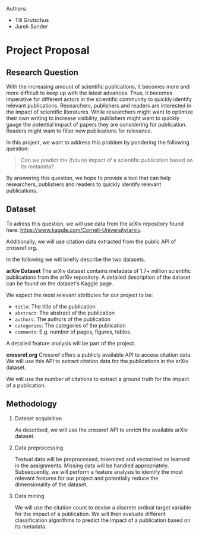 Authors:

- Till Grutschus
- Jurek Sander

# Project Proposal

## Research Question
<!-- The research question is clearly stated at the beginning, in non-technical terms -->
<!-- You explain why the research question is important and how you would be able to
use the newly acquired knowledge. -->
With the increasing amount of scientific publications, it becomes more and more difficult to keep up with the latest advances.
Thus, it becomes imperative for different actors in the scientific community to quickly identify relevant publications.
Researchers, publishers and readers are interested in the impact of scientific literatures.
While researchers might want to optimize their own writing to increase visibility, publishers might want to quickly gauge the potential impact of papers they are considering for publication. Readers might want to filter new publications for relevance.

In this project, we want to address this problem by pondering the following question:
> Can we predict the (future) impact of a scientific publication based on its metadata?

By answering this question, we hope to provide a tool that can help researchers, publishers and readers to quickly identify relevant publications.

## Dataset

To adress this question, we will use data from the arXiv repository found here: <https://www.kaggle.com/Cornell-University/arxiv>.

Additionally, we will use citation data extracted from the public API of crossref.org.

In the following we will briefly describe the two datasets.

**arXiv Dataset**
The arXiv dataset contains metadata of 1.7+ million scientific publications from the arXiv repository. A detailed description of the dataset can be found on the dataset's Kaggle page.

We expect the most relevant attributes for our project to be:

- `title`: The title of the publication
- `abstract`: The abstract of the publication
- `authors`: The authors of the publication
- `categories`: The categories of the publication
- `comments`: E.g. number of pages, figures, tables.

A detailed feature analysis will be part of the project.

**crossref.org**
Crossref offers a publicly available API to access citation data. We will use this API to extract citation data for the publications in the arXiv dataset.

We will use the number of citations to extract a ground truth for the impact of a publication.

## Methodology
<!-- Answering the research question requires a Data Mining approach (clustering,
classification or association rule mining). The chosen Data Mining approach is
appropriate. -->
1. Dataset acquisition

    As described, we will use the crossref API to enrich the available arXiv dataset.

2. Data preprocessing

    Textual data will be preprocessed, tokenized and vectorized as learned in the assignments.
    Missing data will be handled appropriately.
    Subsequently, we will perform a feature analysis to identify the most relevant features for our project and potentially reduce the dimensionality of the dataset.

3. Data mining

    We will use the citation count to devise a discrete ordinal target variable for the impact of a publication.
    We will then evaluate different classification algorithms to predict the impact of a publication based on its metadata.
